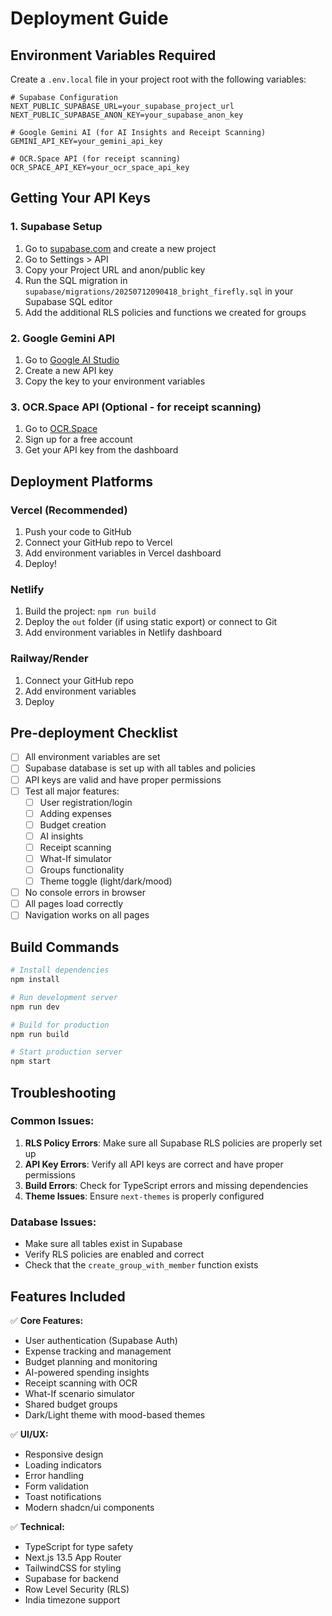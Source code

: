 # Deployment Guide

## Environment Variables Required

Create a `.env.local` file in your project root with the following variables:

```env
# Supabase Configuration
NEXT_PUBLIC_SUPABASE_URL=your_supabase_project_url
NEXT_PUBLIC_SUPABASE_ANON_KEY=your_supabase_anon_key

# Google Gemini AI (for AI Insights and Receipt Scanning)
GEMINI_API_KEY=your_gemini_api_key

# OCR.Space API (for receipt scanning)
OCR_SPACE_API_KEY=your_ocr_space_api_key
```

## Getting Your API Keys

### 1. Supabase Setup
1. Go to [supabase.com](https://supabase.com) and create a new project
2. Go to Settings > API
3. Copy your Project URL and anon/public key
4. Run the SQL migration in `supabase/migrations/20250712090418_bright_firefly.sql` in your Supabase SQL editor
5. Add the additional RLS policies and functions we created for groups

### 2. Google Gemini API
1. Go to [Google AI Studio](https://makersuite.google.com/app/apikey)
2. Create a new API key
3. Copy the key to your environment variables

### 3. OCR.Space API (Optional - for receipt scanning)
1. Go to [OCR.Space](https://ocr.space/ocrapi)
2. Sign up for a free account
3. Get your API key from the dashboard

## Deployment Platforms

### Vercel (Recommended)
1. Push your code to GitHub
2. Connect your GitHub repo to Vercel
3. Add environment variables in Vercel dashboard
4. Deploy!

### Netlify
1. Build the project: `npm run build`
2. Deploy the `out` folder (if using static export) or connect to Git
3. Add environment variables in Netlify dashboard

### Railway/Render
1. Connect your GitHub repo
2. Add environment variables
3. Deploy

## Pre-deployment Checklist

- [ ] All environment variables are set
- [ ] Supabase database is set up with all tables and policies
- [ ] API keys are valid and have proper permissions
- [ ] Test all major features:
  - [ ] User registration/login
  - [ ] Adding expenses
  - [ ] Budget creation
  - [ ] AI insights
  - [ ] Receipt scanning
  - [ ] What-If simulator
  - [ ] Groups functionality
  - [ ] Theme toggle (light/dark/mood)
- [ ] No console errors in browser
- [ ] All pages load correctly
- [ ] Navigation works on all pages

## Build Commands

```bash
# Install dependencies
npm install

# Run development server
npm run dev

# Build for production
npm run build

# Start production server
npm start
```

## Troubleshooting

### Common Issues:
1. **RLS Policy Errors**: Make sure all Supabase RLS policies are properly set up
2. **API Key Errors**: Verify all API keys are correct and have proper permissions
3. **Build Errors**: Check for TypeScript errors and missing dependencies
4. **Theme Issues**: Ensure `next-themes` is properly configured

### Database Issues:
- Make sure all tables exist in Supabase
- Verify RLS policies are enabled and correct
- Check that the `create_group_with_member` function exists

## Features Included

✅ **Core Features:**
- User authentication (Supabase Auth)
- Expense tracking and management
- Budget planning and monitoring
- AI-powered spending insights
- Receipt scanning with OCR
- What-If scenario simulator
- Shared budget groups
- Dark/Light theme with mood-based themes

✅ **UI/UX:**
- Responsive design
- Loading indicators
- Error handling
- Form validation
- Toast notifications
- Modern shadcn/ui components

✅ **Technical:**
- TypeScript for type safety
- Next.js 13.5 App Router
- TailwindCSS for styling
- Supabase for backend
- Row Level Security (RLS)
- India timezone support
